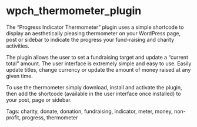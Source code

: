 wpch_thermometer_plugin
=======================
The “Progress Indicator Thermometer” plugin uses a simple shortcode to display an aesthetically pleasing thermometer on your WordPress page, post or sidebar to indicate the progress your fund-raising and charity activities.

The plugin allows the user to set a fundraising target and update a “current total” amount. The user interface is extremely simple and easy to use. Easily update titles, change currency or update the amount of money raised at any given time.

To use the thermometer simply download, install and activate the plugin, then add the shortcode (available in the user interface once installed) to your post, page or sidebar.

Tags: charity, donate, donation, fundraising, indicator, meter, money, non-profit, progress, thermometer

